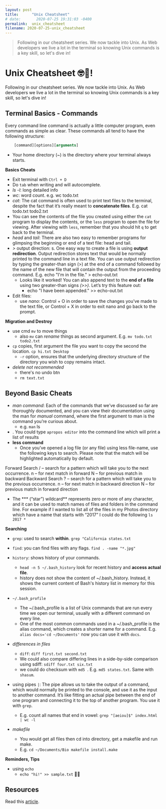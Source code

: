 ```yaml
---
layout: post
title:      "Unix Cheatsheet"
# date:       2020-07-25 19:31:03 -0400
permalink:  unix_cheatsheet
filename: 2020-07-25-unix_cheatsheet
---
```


> Following in our cheatsheet series. We now tackle into Unix. As Web developers we live a lot in the terminal so knowing Unix commands is a key skill, so let's dive in!

# Unix Cheatsheet 🤓📗!

Following in our cheatsheet series. We now tackle into Unix. As Web developers we live a lot in the terminal so knowing Unix commands is a key skill, so let's dive in!

## Terminal Basics - Commands

Every command line command is actually a little computer program, even commands as simple as clear. These commands all tend to have the following structure:

```js
    [command][options][arguments]
```

- Your home directory (~) is the directory where your terminal always starts.


**Basics Cheats**
- Exit terminal with `Ctrl + D`
- Do `tab` when writing and will autocomplete.
- *ls -l*: long detailed info
- *wc*: word count. e.g. wc todo.txt
- *cat*: The cat command is often used to print text files to the terminal, despite the fact that it’s really meant to **concatenate files**. E.g. cat todo.txt todo2.txt
- You can see the contents of the file you created using either the `cat` program to display the contents, or the `less` program to open the file for viewing. After viewing with `less`, remember that you should hit `q` to get back to the terminal.
- *head* and *tail*: There are also two easy to remember programs for glimpsing the beginning or end of a text file: head and tail.
- *>* output direction: s. One easy way to create a file is using **output redirection**. Output redirection stores text that would be normally printed to the command line in a text file. You can use output redirection by typing the greater-than sign (>) at the end of a command followed by the name of the new file that will contain the output from the proceeding command. E.g. echo "I'm in the file." > echo-out.txt
  - Looks like it worked! You can also append text to the **end of a file** using two greater-than signs *(>>).* Let’s try this feature out: 
    - echo "I have been appended." >> echo-out.txt
- Edit files:
  - use *nano*: Control + O in order to save the changes you’ve made to the text file, or Control + X in order to exit nano and go back to the prompt.

**Migration and Destroy**

- use cmd `mv` to move things
  - also `mv` can *rename* things as second argument. E.g.  `mv todo.txt todo2.txt`
- `cp` copies, first argument the file you want to copy the second the location. `cp hi.txt Desktop`
  - `-r` option, ensures that the underlying directory structure of the directory you wish to copy remains intact.
- *delete not recommended*
  - there's no undo btn
  - `rm text.txt`


## Beyond Basic Cheats

- *man command*: Each of the commands that we’ve discussed so far are thoroughly documented, and you can view their documentation using the man for *manual* command, where the first argument to man is the command you’re curious about.
  - e.g. `man` ls
- . You could type `apropos editor` into the command line which will print a list of results
- **less command**
  - Once you’ve opened a log file (or any file) using less file-name, use the following keys to search. Please note that the match will be highlighted automatically by default.

Forward Search
/ – search for a pattern which will take you to the next occurrence.
n – for next match in forward
N – for previous match in backward
Backward Search
? – search for a pattern which will take you to the previous occurrence.
n – for next match in backward direction
N – for previous match in forward direction


- The *** (“star”) wildcard** represents zero or more of any character, and it can be used to match names of files and folders in the command line. For example if I wanted to list all of the files in my Photos directory which have a name that starts with “2017” I could do the following `ls 2017 *`


**Searching**
- `grep`: used to search **within**. `grep "California states.txt`
- `find`: you can find files with any flags. `find . -name "*.jpg"`


- `history`: shows history of your commands.
  - `head -n 5 ~/.bash_history` look for recent history and **access actual file**.
  - history does not show the content of ~/.bash_history. Instead, it shows the current content of Bash's history list in memory for this session.
- `~/.bash_profile`
  - The ~/.bash_profile is a list of Unix commands that are run every time we open our terminal, usually with a different command on every line. 
  - One of the most common commands used in a ~/.bash_profile is the alias command, which creates a shorter name for a command. E.g. `alias docs='cd ~/Documents'` now you can use it with `docs`.
- *differences in files*
  - `diff`: `diff first.txt second.txt`
  - We could also compare differing lines in a side-by-side comparison using sdiff: `sdiff four.txt six.txt`
  - we could do checksum with `md5 `.  E.g. `md5 states.txt`. Same with `shasum`.
- using pipes `|`: The pipe allows us to take the output of a command, which would normally be printed to the console, and use it as the input to another command. It’s like fitting an actual pipe between the end of one program and connecting it to the top of another program. You use it with `grep`.
  - E.g. count all names that end in vowel: `grep "[aeiou]$" index.html | wc -l`
- *makefile*
  - You would get all files then cd into directory, get a makefile and run make.
  - E.g. `cd ~/Documents/Bio makefile install.make`

**Reminders, Tips**
- using `echo`
  - `echo "hi!" >> sample.txt` 

## Resources
Read this [article](https://www.digitalocean.com/community/tutorials/basic-linux-navigation-and-file-management).
